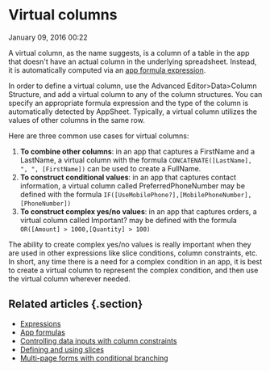 #  Virtual columns


January 09, 2016 00:22

A virtual column, as the name suggests, is a column of a table in the app that
doesn't have an actual column in the underlying spreadsheet. Instead, it is
automatically computed via an [app formula expression](Expressions.md).

In order to define a virtual column, use the Advanced Editor>Data>Column
Structure, and add a virtual column to any of the column structures. You can
specify an appropriate formula expression and the type of the column is
automatically detected by AppSheet. Typically, a virtual column utilizes the
values of other columns in the same row.

Here are three common use cases for virtual columns:

  1. **To combine other columns**: in an app that captures a FirstName and a LastName, a virtual column with the formula `CONCATENATE([LastName], ", ", [FirstName])` can be used to create a FullName.
  2. **To construct conditional values**: in an app that captures contact information, a virtual column called PreferredPhoneNumber may be defined with the formula `IF([UseMobilePhone?],[MobilePhoneNumber],[PhoneNumber])` 
  3. **To construct complex yes/no values**: in an app that captures orders, a virtual column called Important? may be defined with the formula `OR([Amount] > 1000,[Quantity] > 100)`

The ability to create complex yes/no values is really important when they are
used in other expressions like slice conditions, column constraints, etc. In
short, any time there is a need for a complex condition in an app, it is best
to create a virtual column to represent the complex condition, and then use
the virtual column wherever needed.


## Related articles {.section}

  * [Expressions](Expressions.md)
  * [App formulas](App-formulas.md)
  * [Controlling data inputs with column constraints](Controlling-data-inputs-with-column-constraints.md)
  * [Defining and using slices](Defining-and-using-slices.md)
  * [Multi-page forms with conditional branching](Multi-page-forms-with-conditional-branching.md)

